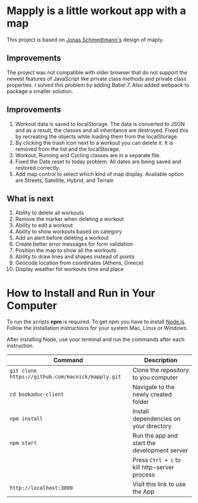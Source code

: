 # Mapply is a little workout app with a map

This project is based on [Jonas Schmedtmann's](https://github.com/jonasschmedtmann) design of mapty.

## Improvements

The project was not compatible with older browser that do not support the newest features of JavaScript like private class methods and private class properties. I solved this problem by adding Babel 7. Also added webpack to package a smaller solution.

## Improvements

1. Workout data is saved to localStorage. The data is converted to JSON and as a result, the classes and all inheritance are destroyed. Fixed this by recreating the objects while loading them from the localStorage.
2. By clicking the trash icon next to a workout you can delete it. It is removed from the list and the localStorage.
3. Workout, Running and Cycling classes are in a separate file.
4. Fixed the Date reset to today problem. All dates are being saved and restored correctly.
5. Add map control to select which kind of map display. Available option are Streets, Satellite, Hybrid, and Terrain

## What is next

1. Ability to delete all workouts
2. Remove the marker when deleting a workout
3. Ability to edit a workout
4. Ability to show workouts based on category
5. Add an alert before deleting a workout
6. Create better error messages for form validation
7. Position the map to show all the workouts
8. Ability to draw lines and shapes instead of points
9. Geocode location from coordinates (Athens, Greece)
10. Display weather for workouts time and place

# How to Install and Run in Your Computer

To run the scripts **npm** is required. To get npm you have to install [Node.js](https://nodejs.org). Follow the installation instructions for your system Mac, Linux or Windows.

After installing Node, use your terminal and run the commands after each instruction.

| Command                                           | Description                                  |
| ------------------------------------------------- | -------------------------------------------- |
| `git clone https://github.com/macnick/mapply.git` | Clone the repository to you computer         |
| `cd bookaduc-client`                              | Navigate to the newly created folder         |
| `npm install`                                     | Install dependencies on your directory       |
| `npm start`                                       | Run the app and start the development server |
|                                                   | Press `Ctrl + c` to kill http-server process |
| `http://localhost:3000`                           | Visit this link to use the App               |
